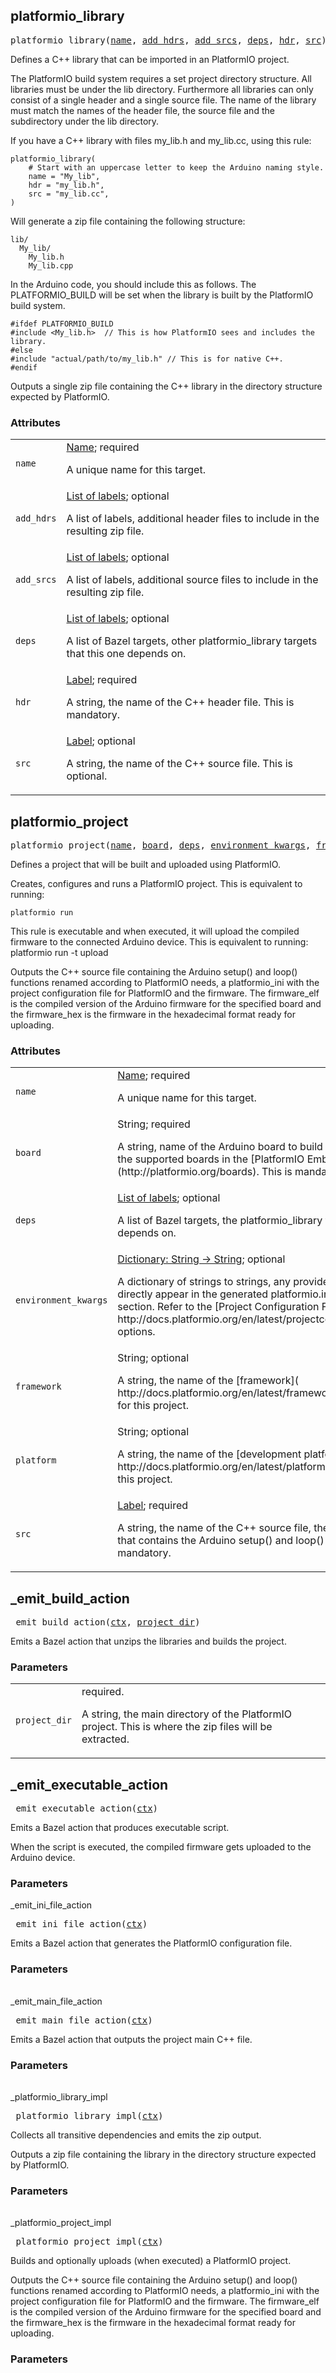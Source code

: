 <a name="#platformio_library"></a>
## platformio_library

<pre>
platformio_library(<a href="#platformio_library-name">name</a>, <a href="#platformio_library-add_hdrs">add_hdrs</a>, <a href="#platformio_library-add_srcs">add_srcs</a>, <a href="#platformio_library-deps">deps</a>, <a href="#platformio_library-hdr">hdr</a>, <a href="#platformio_library-src">src</a>)
</pre>


Defines a C++ library that can be imported in an PlatformIO project.

The PlatformIO build system requires a set project directory structure. All
libraries must be under the lib directory. Furthermore all libraries can only
consist of a single header and a single source file. The name of the library
must match the names of the header file, the source file and the subdirectory
under the lib directory.

If you have a C++ library with files my_lib.h and my_lib.cc, using this rule:

```
platformio_library(
    # Start with an uppercase letter to keep the Arduino naming style.
    name = "My_lib",
    hdr = "my_lib.h",
    src = "my_lib.cc",
)
```

Will generate a zip file containing the following structure:

```
lib/
  My_lib/
    My_lib.h
    My_lib.cpp
```

In the Arduino code, you should include this as follows. The PLATFORMIO_BUILD
will be set when the library is built by the PlatformIO build system.

```
#ifdef PLATFORMIO_BUILD
#include <My_lib.h>  // This is how PlatformIO sees and includes the library.
#else
#include "actual/path/to/my_lib.h" // This is for native C++.
#endif
```

Outputs a single zip file containing the C++ library in the directory structure
expected by PlatformIO.


### Attributes

<table class="params-table">
  <colgroup>
    <col class="col-param" />
    <col class="col-description" />
  </colgroup>
  <tbody>
    <tr id="platformio_library-name">
      <td><code>name</code></td>
      <td>
        <a href="https://bazel.build/docs/build-ref.html#name">Name</a>; required
        <p>
          A unique name for this target.
        </p>
      </td>
    </tr>
    <tr id="platformio_library-add_hdrs">
      <td><code>add_hdrs</code></td>
      <td>
        <a href="https://bazel.build/docs/build-ref.html#labels">List of labels</a>; optional
        <p>
          A list of labels, additional header files to include in the resulting zip file.
        </p>
      </td>
    </tr>
    <tr id="platformio_library-add_srcs">
      <td><code>add_srcs</code></td>
      <td>
        <a href="https://bazel.build/docs/build-ref.html#labels">List of labels</a>; optional
        <p>
          A list of labels, additional source files to include in the resulting zip file.
        </p>
      </td>
    </tr>
    <tr id="platformio_library-deps">
      <td><code>deps</code></td>
      <td>
        <a href="https://bazel.build/docs/build-ref.html#labels">List of labels</a>; optional
        <p>
          A list of Bazel targets, other platformio_library targets that this one depends on.
        </p>
      </td>
    </tr>
    <tr id="platformio_library-hdr">
      <td><code>hdr</code></td>
      <td>
        <a href="https://bazel.build/docs/build-ref.html#labels">Label</a>; required
        <p>
          A string, the name of the C++ header file. This is mandatory.
        </p>
      </td>
    </tr>
    <tr id="platformio_library-src">
      <td><code>src</code></td>
      <td>
        <a href="https://bazel.build/docs/build-ref.html#labels">Label</a>; optional
        <p>
          A string, the name of the C++ source file. This is optional.
        </p>
      </td>
    </tr>
  </tbody>
</table>


<a name="#platformio_project"></a>
## platformio_project

<pre>
platformio_project(<a href="#platformio_project-name">name</a>, <a href="#platformio_project-board">board</a>, <a href="#platformio_project-deps">deps</a>, <a href="#platformio_project-environment_kwargs">environment_kwargs</a>, <a href="#platformio_project-framework">framework</a>, <a href="#platformio_project-platform">platform</a>, <a href="#platformio_project-src">src</a>)
</pre>


Defines a project that will be built and uploaded using PlatformIO.

Creates, configures and runs a PlatformIO project. This is equivalent to running:

```
platformio run
```

This rule is executable and when executed, it will upload the compiled firmware
to the connected Arduino device. This is equivalent to running:
platformio run -t upload


Outputs the C++ source file containing the Arduino setup() and loop()
functions renamed according to PlatformIO needs, a platformio_ini with the
project configuration file for PlatformIO and the firmware. The firmware_elf
is the compiled version of the Arduino firmware for the specified board and
the firmware_hex is the firmware in the hexadecimal format ready for
uploading.


### Attributes

<table class="params-table">
  <colgroup>
    <col class="col-param" />
    <col class="col-description" />
  </colgroup>
  <tbody>
    <tr id="platformio_project-name">
      <td><code>name</code></td>
      <td>
        <a href="https://bazel.build/docs/build-ref.html#name">Name</a>; required
        <p>
          A unique name for this target.
        </p>
      </td>
    </tr>
    <tr id="platformio_project-board">
      <td><code>board</code></td>
      <td>
        String; required
        <p>
          A string, name of the Arduino board to build this project for. You can
find the supported boards in the
[PlatformIO Embedded Boards Explorer](http://platformio.org/boards). This is
mandatory.
        </p>
      </td>
    </tr>
    <tr id="platformio_project-deps">
      <td><code>deps</code></td>
      <td>
        <a href="https://bazel.build/docs/build-ref.html#labels">List of labels</a>; optional
        <p>
          A list of Bazel targets, the platformio_library targets that this one
depends on.
        </p>
      </td>
    </tr>
    <tr id="platformio_project-environment_kwargs">
      <td><code>environment_kwargs</code></td>
      <td>
        <a href="https://bazel.build/docs/skylark/lib/dict.html">Dictionary: String -> String</a>; optional
        <p>
          A dictionary of strings to strings, any provided keys and
values will directly appear in the generated platformio.ini file under the
env:board section. Refer to the [Project Configuration File manual](
http://docs.platformio.org/en/latest/projectconf.html) for the available
options.
        </p>
      </td>
    </tr>
    <tr id="platformio_project-framework">
      <td><code>framework</code></td>
      <td>
        String; optional
        <p>
          A string, the name of the
[framework](
http://docs.platformio.org/en/latest/frameworks/index.html#frameworks) for
this project.
        </p>
      </td>
    </tr>
    <tr id="platformio_project-platform">
      <td><code>platform</code></td>
      <td>
        String; optional
        <p>
          A string, the name of the
[development platform](
http://docs.platformio.org/en/latest/platforms/index.html#platforms) for
this project.
        </p>
      </td>
    </tr>
    <tr id="platformio_project-src">
      <td><code>src</code></td>
      <td>
        <a href="https://bazel.build/docs/build-ref.html#labels">Label</a>; required
        <p>
          A string, the name of the C++ source file, the main file for 
the project that contains the Arduino setup() and loop() functions. This is mandatory.
        </p>
      </td>
    </tr>
  </tbody>
</table>


## _emit_build_action

<pre>
_emit_build_action(<a href="#_emit_build_action-ctx">ctx</a>, <a href="#_emit_build_action-project_dir">project_dir</a>)
</pre>

Emits a Bazel action that unzips the libraries and builds the project.

### Parameters

<table class="params-table">
  <colgroup>
    <col class="col-param" />
    <col class="col-description" />
  </colgroup>
  <tbody>
    <tr id="_emit_build_action-ctx>
      <td><code>ctx</code></td>
      <td>
        required.
        <p>
          The Skylark context.
        </p>
      </td>
    </tr>
    <tr id="_emit_build_action-project_dir>
      <td><code>project_dir</code></td>
      <td>
        required.
        <p>
          A string, the main directory of the PlatformIO project.
  This is where the zip files will be extracted.
        </p>
      </td>
    </tr>
  </tbody>
</table>


## _emit_executable_action

<pre>
_emit_executable_action(<a href="#_emit_executable_action-ctx">ctx</a>)
</pre>

Emits a Bazel action that produces executable script.

When the script is executed, the compiled firmware gets uploaded to the
Arduino device.


### Parameters

<table class="params-table">
  <colgroup>
    <col class="col-param" />
    <col class="col-description" />
  </colgroup>
  <tbody>
    <tr id="_emit_executable_action-ctx>
      <td><code>ctx</code></td>
      <td>
        required.
        <p>
          The Skylark context.
        </p>
      </td>
    </tr>
  </tbody>
</table>


## _emit_ini_file_action

<pre>
_emit_ini_file_action(<a href="#_emit_ini_file_action-ctx">ctx</a>)
</pre>

Emits a Bazel action that generates the PlatformIO configuration file.

### Parameters

<table class="params-table">
  <colgroup>
    <col class="col-param" />
    <col class="col-description" />
  </colgroup>
  <tbody>
    <tr id="_emit_ini_file_action-ctx>
      <td><code>ctx</code></td>
      <td>
        required.
        <p>
          The Skylark context.
        </p>
      </td>
    </tr>
  </tbody>
</table>


## _emit_main_file_action

<pre>
_emit_main_file_action(<a href="#_emit_main_file_action-ctx">ctx</a>)
</pre>

Emits a Bazel action that outputs the project main C++ file.

### Parameters

<table class="params-table">
  <colgroup>
    <col class="col-param" />
    <col class="col-description" />
  </colgroup>
  <tbody>
    <tr id="_emit_main_file_action-ctx>
      <td><code>ctx</code></td>
      <td>
        required.
        <p>
          The Skylark context.
        </p>
      </td>
    </tr>
  </tbody>
</table>


## _platformio_library_impl

<pre>
_platformio_library_impl(<a href="#_platformio_library_impl-ctx">ctx</a>)
</pre>

Collects all transitive dependencies and emits the zip output.

Outputs a zip file containing the library in the directory structure expected
by PlatformIO.


### Parameters

<table class="params-table">
  <colgroup>
    <col class="col-param" />
    <col class="col-description" />
  </colgroup>
  <tbody>
    <tr id="_platformio_library_impl-ctx>
      <td><code>ctx</code></td>
      <td>
        required.
        <p>
          The Skylark context.
        </p>
      </td>
    </tr>
  </tbody>
</table>


## _platformio_project_impl

<pre>
_platformio_project_impl(<a href="#_platformio_project_impl-ctx">ctx</a>)
</pre>

Builds and optionally uploads (when executed) a PlatformIO project.

Outputs the C++ source file containing the Arduino setup() and loop()
functions renamed according to PlatformIO needs, a platformio_ini with the
project configuration file for PlatformIO and the firmware. The firmware_elf
is the compiled version of the Arduino firmware for the specified board and
the firmware_hex is the firmware in the hexadecimal format ready for
uploading.


### Parameters

<table class="params-table">
  <colgroup>
    <col class="col-param" />
    <col class="col-description" />
  </colgroup>
  <tbody>
    <tr id="_platformio_project_impl-ctx>
      <td><code>ctx</code></td>
      <td>
        required.
        <p>
          The Skylark context.
        </p>
      </td>
    </tr>
  </tbody>
</table>


